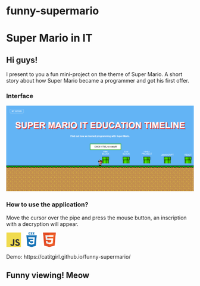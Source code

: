 # funny-supermario
<h1> Super Mario in IT</h1>
<h2>Hi guys!</h2>
<p>I present to you a fun mini-project on the theme of Super Mario. A short story about how Super Mario became a programmer and got his first offer.</p>

<h3>Interface</h3>
<img src="./readme.png" alt="Скриншот приложения">

<h3>How to use the application?</h3>
<p>Move the cursor over the pipe and press the mouse button, an inscription with a decryption will appear. </p>

<img src="https://github.com/devicons/devicon/blob/master/icons/javascript/javascript-original.svg" title="JavaScript" alt="JavaScript" width="40" height="40"/>&nbsp;
<img src="https://github.com/devicons/devicon/blob/master/icons/css3/css3-plain-wordmark.svg"  title="CSS3" alt="CSS" width="40" height="40"/>&nbsp;
<img src="https://github.com/devicons/devicon/blob/master/icons/html5/html5-original.svg" title="HTML5" alt="HTML" width="40" height="40"/>&nbsp;


<p> Demo: https://catitgirl.github.io/funny-supermario/ </p>
<h2> Funny viewing! Meow </h2>
